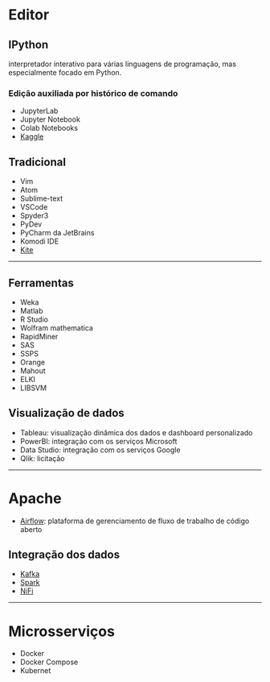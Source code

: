 # Editor 

## IPython 
interpretador interativo para várias linguagens de programação, mas especialmente focado em Python. 

### Edição auxiliada por histórico de comando
* JupyterLab
* Jupyter Notebook
* Colab Notebooks
* [Kaggle](https://www.kaggle.com/)

## Tradicional
* Vim
* Atom
* Sublime-text
* VSCode
* Spyder3
* PyDev
* PyCharm da JetBrains
* Komodi IDE
* [Kite](https://www.kite.com/)

--- 

## Ferramentas

* Weka
* Matlab
* R Studio
* Wolfram mathematica
* RapidMiner
* SAS
* SSPS
* Orange
* Mahout
* ELKI
* LIBSVM

## Visualização de dados
* Tableau: visualização dinâmica dos dados e dashboard personalizado
* PowerBI: integração com os serviços Microsoft 
* Data Studio: integração com os serviços Google
* Qlik: licitação 

---

# Apache
* [Airflow](https://airflow.apache.org/): plataforma de gerenciamento de fluxo de trabalho de código aberto

## Integração dos dados
* [Kafka](https://kafka.apache.org/)
* [Spark](https://spark.apache.org/)
* [NiFi](https://nifi.apache.org/)

--- 

# Microsserviços
* Docker
* Docker Compose
* Kubernet